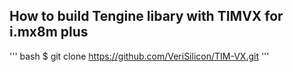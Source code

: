 ## How to build Tengine libary with TIMVX for i.mx8m plus
''' bash
$ git clone https://github.com/VeriSilicon/TIM-VX.git
'''
